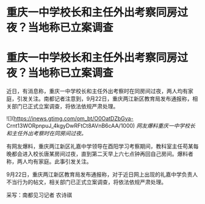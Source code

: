 # 重庆一中学校长和主任外出考察同房过夜？当地称已立案调查

# 重庆一中学校长和主任外出考察同房过夜？当地称已立案调查

近日，有消息称，重庆一中学校长和主任外出考察时在同房间过夜，两人均有家庭，引发关注。南都记者注意到，9月22日，重庆两江新区教育局发布通报称，相关部门已正式立案调查，将依法依规严肃处理。

![](https://inews.gtimg.com/om_bt/O0OatDZbGya-
Crnt13WORpnpuJ_4kgyDwRFtCt8AVnB6cAA/1000) _网友爆料重庆一中学校长和主任外出考察时在同房间过夜。_

有网友爆料，重庆两江新区礼嘉中学领导在酉阳学习考察期间，教科室主任苟某每晚都会进入校长唐某房间过夜，直到第二天早上六七点钟再回自己房间。爆料者称，两人均有家庭。此事引发关注。

9月22日，重庆两江新区教育局发布通报称，对于近日网上出现的礼嘉中学负责人不当行为的帖文，相关部门已正式立案调查，将依法依规严肃处理。

采写：南都见习记者 农诗祺


